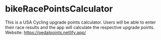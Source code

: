 # bikeRacePointsCalculator
This is a USA Cycling upgrade points calculator. Users will be able to enter their race results and the app will calculate the respective upgrade points.
Website: https://pedalpoints.netlify.app/
